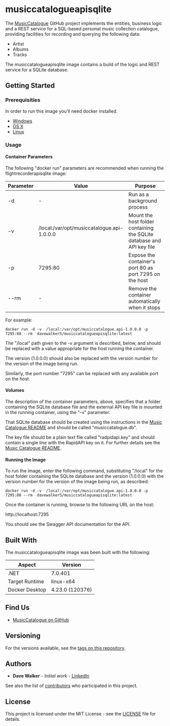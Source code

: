 # musiccatalogueapisqlite

The [MusicCatalogue](https://github.com/davewalker5/MusicCatalogue) GitHub project implements the entities, business logic and a REST service for a SQL-based personal music collection catalogue, providing facilities for recording and querying the following data:

- Artist
- Albums
- Tracks

The musiccatalogueapisqlite image contains a build of the logic and REST service for a SQLite database.

## Getting Started

### Prerequisities

In order to run this image you'll need docker installed.

- [Windows](https://docs.docker.com/windows/started)
- [OS X](https://docs.docker.com/mac/started/)
- [Linux](https://docs.docker.com/linux/started/)

### Usage

#### Container Parameters

The following "docker run" parameters are recommended when running the flightrecorderapisqlite image:

| Parameter | Value                                      | Purpose                                                               |
| --------- | ------------------------------------------ | --------------------------------------------------------------------- |
| -d        | -                                          | Run as a background process                                           |
| -v        | /local:/var/opt/musiccatalogue.api-1.0.0.0 | Mount the host folder containing the SQLite database and API key file |
| -p        | 7295:80                                    | Expose the container's port 80 as port 7295 on the host               |
| --rm      | -                                          | Remove the container automatically when it stops                      |

For example:

```shell
docker run -d -v  /local:/var/opt/musiccatalogue.api-1.0.0.0 -p 7295:80 --rm  davewalker5/musiccatalogueapisqlite:latest
```

The "/local" path given to the -v argument is described, below, and should be replaced with a value appropriate for the host running the container.

The version (1.0.0.0) should also be replaced with the version number for the version of the image being run.

Similarly, the port number "7295" can be replaced with any available port on the host.

#### Volumes

The description of the container parameters, above, specifies that a folder containing the SQLite database file and the external API key file is mounted in the running container, using the "-v" parameter.

That SQLite database should be created using the instructions in the [Music Catalogue README](https://github.com/davewalker5/MusicCatalogue) and should be called "musiccatalogue.db".

The key file should be a plain text file called "radpidapi.key" and should contain a single line with the RapidAPI key on it. For further details see the [Music Catalogue README](https://github.com/davewalker5/MusicCatalogue).

#### Running the Image

To run the image, enter the following command, substituting "/local" for the host folder containing the SQLite database and the version (1.0.0.0) with the version number for the version of the image being run, as described:

```shell
docker run -d -v  /local:/var/opt/musiccatalogue.api-1.0.0.0 -p 7295:80 --rm  davewalker5/musiccatalogueapisqlite:latest
```

Once the container is running, browse to the following URL on the host:

http://localhost:7295

You should see the Swagger API documentation for the API.

## Built With

The musiccatalogueapisqlite image was been built with the following:

| Aspect         | Version         |
| -------------- | --------------- |
| .NET           | 7.0.401         |
| Target Runtime | linux-x64       |
| Docker Desktop | 4.23.0 (120376) |

## Find Us

- [MusicCatalogue on GitHub](https://github.com/davewalker5/MusicCatalogue)

## Versioning

For the versions available, see the [tags on this repository](https://github.com/davewalker5/MusicCatalogue/tags).

## Authors

- **Dave Walker** - _Initial work_ - [LinkedIn](https://github.com/)

See also the list of [contributors](https://github.com/davewalker5/MusicCatalogue.Api/contributors) who
participated in this project.

## License

This project is licensed under the MIT License - see the [LICENSE](https://github.com/davewalker5/MusicCatalogue/blob/master/LICENSE) file for details.
